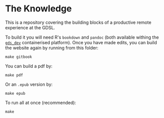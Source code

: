 # The Knowledge

This is a repository covering the building blocks of a productive remote
experience at the GDSL.

To build it you will need R's `bookdown` and `pandoc` (both available withing the [`gds_dev`](https://github.com/darribas/gds_env) containerised platform). Once you have made edits, you can build the website again by running from this folder:

```
make gitbook
```

You can build a pdf by:

```
make pdf
```

Or an `.epub` version by:

```
make epub
```

To run all at once (recommended):

```
make
```

